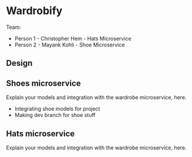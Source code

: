 # Wardrobify

Team:

* Person 1 - Christopher Hem - Hats Microservice
* Person 2 - Mayank Kohli - Shoe Microservice

## Design

## Shoes microservice

Explain your models and integration with the wardrobe
microservice, here.

- Integrating shoe models for project
- Making dev branch for shoe stuff

## Hats microservice

Explain your models and integration with the wardrobe
microservice, here.


